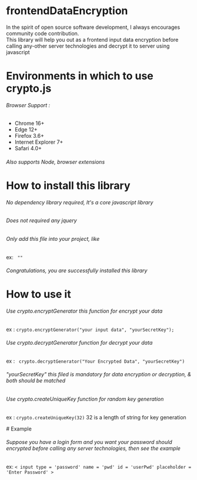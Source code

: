 # frontendDataEncryption
In the spirit of open source software development, I always encourages community code contribution.<br>
This library will help you out as a frontend input data encryption before calling any-other server technologies and decrypt it to server using javascript 

# Environments in which to use crypto.js
 <h6>Browser Support :</h6>
<ul>
  <li>Chrome 16+</li>
  <li>Edge 12+</li>
  <li>Firefox 3.6+</li>
  <li>Internet Explorer 7+</li>
  <li>Safari 4.0+</li>
</ul>

<h6>Also supports Node, browser extensions</h6>

# How to install this library
<h6>No dependency library required, It's a core javascript library</h6>
<h6>Does not required any jquery</h6>
<h6>Only add this file into your project, like</h6>
<p>ex: <code> "<script src ='crypto.js'></script>" </code></p>
<h6>Congratulations, you are successfully installed this library</h6>

# How to use it 

<h6>Use crypto.encryptGenerator  this function for encrypt your data</h6>
<p>ex : <code>crypto.encryptGenerator("your input data", "yourSecretKey");</code></p>
<h6>Use crypto.decryptGenerator function for decrypt your data</h6>
<p>ex : <code> crypto.decryptGenerator("Your Encrypted Data", "yourSecretKey") </code></p>

<h6>"yourSecretKey" this filed is mandatory for data encryption or decryption, & both should be matched</h6>
<h6>Use crypto.createUniqueKey function for random key generation</h6>
<p>ex : <code>crypto.createUniqueKey(32)</code> 32 is a length of string for key generation</p>
# Example
<h6> Suppose you have a login form and you want your password should encrypted before calling any server technologies, then see the example </h6>
<p>ex: <code>< input type = 'password' name = 'pwd' id = 'userPwd' placeholder = 'Enter Password' ></code></p>
<p><pre>
<script type = 'text/javascript'>
 function encwd(){
     var getPwd = $("#userPwd").val();
     encPwd = crypto.encryptGenerator(getPwd, "yourSecretKey");
     $("#userPwd").val(encPwd);
 }
 </script>
 </pre>
 </p>
